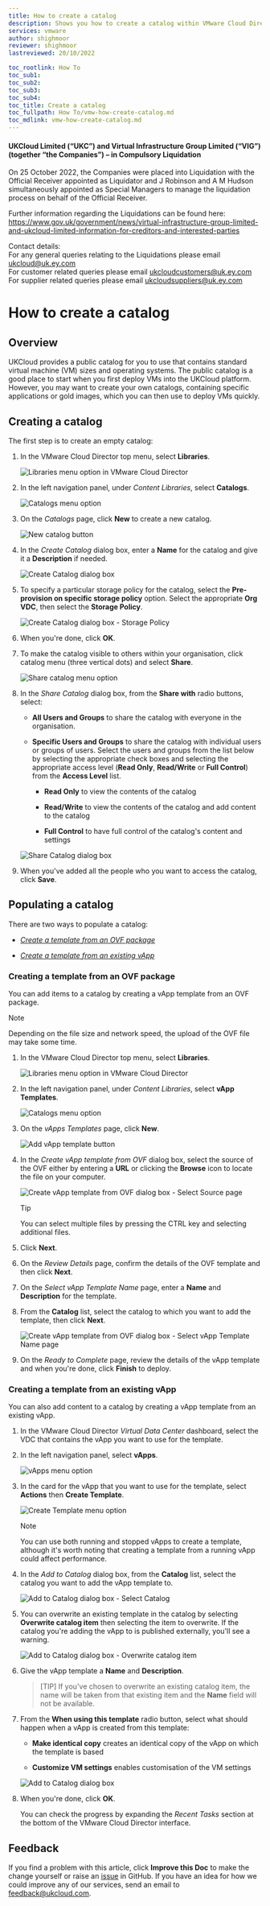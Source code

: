 ```yaml
---
title: How to create a catalog
description: Shows you how to create a catalog within VMware Cloud Director
services: vmware
author: shighmoor
reviewer: shighmoor
lastreviewed: 20/10/2022

toc_rootlink: How To
toc_sub1:
toc_sub2:
toc_sub3:
toc_sub4:
toc_title: Create a catalog
toc_fullpath: How To/vmw-how-create-catalog.md
toc_mdlink: vmw-how-create-catalog.md
---
```


#### UKCloud Limited (“UKC”) and Virtual Infrastructure Group Limited (“VIG”) (together “the Companies”) – in Compulsory Liquidation

On 25 October 2022, the Companies were placed into Liquidation with the Official Receiver appointed as Liquidator and J Robinson and A M Hudson simultaneously appointed as Special Managers to manage the liquidation process on behalf of the Official Receiver.

Further information regarding the Liquidations can be found here: <https://www.gov.uk/government/news/virtual-infrastructure-group-limited-and-ukcloud-limited-information-for-creditors-and-interested-parties>

Contact details:<br>
For any general queries relating to the Liquidations please email <ukcloud@uk.ey.com><br>
For customer related queries please email <ukcloudcustomers@uk.ey.com><br>
For supplier related queries please email <ukcloudsuppliers@uk.ey.com>

# How to create a catalog

## Overview

UKCloud provides a public catalog for you to use that contains standard virtual machine (VM) sizes and operating systems. The public catalog is a good place to start when you first deploy VMs into the UKCloud platform. However, you may want to create your own catalogs, containing specific applications or gold images, which you can then use to deploy VMs quickly.

## Creating a catalog

The first step is to create an empty catalog:

1. In the VMware Cloud Director top menu, select **Libraries**.

   ![Libraries menu option in VMware Cloud Director](images/vmw-mnu-libraries-vcd10.3.png)

2. In the left navigation panel, under *Content Libraries*, select **Catalogs**.

   ![Catalogs menu option](images/vmw-mnu-catalogs-vcd10.3.png)

3. On the *Catalogs* page, click **New** to create a new catalog.

   ![New catalog button](images/vmw-catalog-btn-new-vcd10.3.png)

4. In the *Create Catalog* dialog box, enter a **Name** for the catalog and give it a **Description** if needed.

   ![Create Catalog dialog box](images/vmw-catalog-dlg-create-catalog-vcd10.3.png)

5. To specify a particular storage policy for the catalog, select the **Pre-provision on specific storage policy** option. Select the appropriate **Org VDC**, then select the **Storage Policy**.

   ![Create Catalog dialog box - Storage Policy](images/vmw-catalog-dlg-create-catalog-storage-policy-vcd10.3.png)

6. When you're done, click **OK**.

7. To make the catalog visible to others within your organisation, click catalog menu (three vertical dots) and select **Share**.

   ![Share catalog menu option](images/vmw-catalog-mnu-share-vcd10.3.png)

8. In the *Share Catalog* dialog box, from the **Share with** radio buttons, select:

    - **All Users and Groups** to share the catalog with everyone in the organisation.

    - **Specific Users and Groups** to share the catalog with individual users or groups of users. Select the users and groups from the list below by selecting the appropriate check boxes and selecting the appropriate access level (**Read Only**, **Read/Write** or **Full Control**) from the **Access Level** list.

      - **Read Only** to view the contents of the catalog

      - **Read/Write** to view the contents of the catalog and add content to the catalog

      - **Full Control** to have full control of the catalog's content and settings

    ![Share Catalog dialog box](images/vmw-catalog-dlg-share-catalog-vcd10.3.png)

9. When you've added all the people who you want to access the catalog, click **Save**.

## Populating a catalog

There are two ways to populate a catalog:

- [*Create a template from an OVF package*](#creating-a-template-from-an-ovf-package)

- [*Create a template from an existing vApp*](#creating-a-template-from-an-existing-vapp)

### Creating a template from an OVF package

You can add items to a catalog by creating a vApp template from an OVF package.

> [!NOTE]
> Depending on the file size and network speed, the upload of the OVF file may take some time.

1. In the VMware Cloud Director top menu, select **Libraries**.

   ![Libraries menu option in VMware Cloud Director](images/vmw-mnu-libraries-vcd10.3.png)

2. In the left navigation panel, under *Content Libraries*, select **vApp Templates**.

   ![Catalogs menu option](images/vmw-mnu-vapp-templates-vcd10.3.png)

3. On the *vApps Templates* page, click **New**.

    ![Add vApp template button](images/vmw-catalog-btn-new-vapp-template-vcd10.3.png)

4. In the *Create vApp template from OVF* dialog box, select the source of the OVF either by entering a **URL** or clicking the **Browse** icon to locate the file on your computer.

    ![Create vApp template from OVF dialog box - Select Source page](images/vmw-catalog-dlg-create-template-ovf-source-vcd10.3.png)

    > [!TIP]
    > You can select multiple files by pressing the CTRL key and selecting additional files.

5. Click **Next**.

6. On the *Review Details* page, confirm the details of the OVF template and then click **Next**.

7. On the *Select vApp Template Name* page, enter a **Name** and **Description** for the template.

8. From the **Catalog** list, select the catalog to which you want to add the template, then click **Next**.

    ![Create vApp template from OVF dialog box - Select vApp Template Name page](images/vmw-catalog-dlg-create-template-ovf-name-vcd10.3.png)

9. On the *Ready to Complete* page, review the details of the vApp template and when you're done, click **Finish** to deploy.

### Creating a template from an existing vApp

You can also add content to a catalog by creating a vApp template from an existing vApp.

1. In the VMware Cloud Director *Virtual Data Center* dashboard, select the VDC that contains the vApp you want to use for the template.

2. In the left navigation panel, select **vApps**.

   ![vApps menu option](images/vmw-mnu-vapps-vcd10.3.png)

3. In the card for the vApp that you want to use for the template, select **Actions** then **Create Template**.

   ![Create Template menu option](images/vmw-vapp-mnu-create-template-vcd10.3.png)

   > [!NOTE]
   > You can use both running and stopped vApps to create a template, although it's worth noting that creating a template from a running vApp could affect performance.

4. In the *Add to Catalog* dialog box, from the **Catalog** list, select the catalog you want to add the vApp template to.

   ![Add to Catalog dialog box - Select Catalog](images/vmw-vapp-dlg-add-to-catalog-select-catalog-vcd10.3.png)

5. You can overwrite an existing template in the catalog by selecting **Overwrite catalog item** then selecting the item to overwrite. If the catalog you're adding the vApp to is published externally, you'll see a warning.

   ![Add to Catalog dialog box - Overwrite catalog item](images/vmw-vapp-dlg-add-to-catalog-overwrite-item-vcd10.3.png)

6. Give the vApp template a **Name** and **Description**.

   > [TIP]
   > If you've chosen to overwrite an existing catalog item, the name will be taken from that existing item and the **Name** field will not be available.

7. From the **When using this template** radio button, select what should happen when a vApp is created from this template:

   - **Make identical copy** creates an identical copy of the vApp on which the template is based

   - **Customize VM settings** enables customisation of the VM settings

   ![Add to Catalog dialog box](images/vmw-vapp-dlg-add-to-catalog-vcd10.3.png)

8. When you're done, click **OK**.

   You can check the progress by expanding the *Recent Tasks* section at the bottom of the VMware Cloud Director interface.

## Feedback

If you find a problem with this article, click **Improve this Doc** to make the change yourself or raise an [issue](https://github.com/UKCloud/documentation/issues) in GitHub. If you have an idea for how we could improve any of our services, send an email to <feedback@ukcloud.com>.
